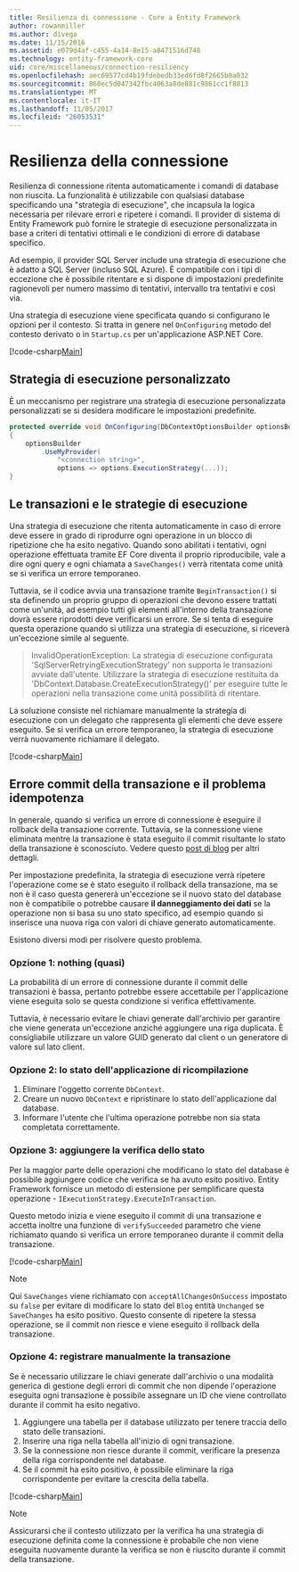 ```yaml
---
title: Resilienza di connessione - Core a Entity Framework
author: rowanmiller
ms.author: divega
ms.date: 11/15/2016
ms.assetid: e079d4af-c455-4a14-8e15-a8471516d748
ms.technology: entity-framework-core
uid: core/miscellaneous/connection-resiliency
ms.openlocfilehash: aec69577cd4b19fdebedb33ed6fd8f2665b0a032
ms.sourcegitcommit: 860ec5d047342fbc4063a0de881c9861cc1f8813
ms.translationtype: MT
ms.contentlocale: it-IT
ms.lasthandoff: 11/05/2017
ms.locfileid: "26053531"
---
```

# <a name="connection-resiliency"></a>Resilienza della connessione

Resilienza di connessione ritenta automaticamente i comandi di database non riuscita. La funzionalità è utilizzabile con qualsiasi database specificando una "strategia di esecuzione", che incapsula la logica necessaria per rilevare errori e ripetere i comandi. Il provider di sistema di Entity Framework può fornire le strategie di esecuzione personalizzata in base a criteri di tentativi ottimali e le condizioni di errore di database specifico.

Ad esempio, il provider SQL Server include una strategia di esecuzione che è adatto a SQL Server (incluso SQL Azure). È compatibile con i tipi di eccezione che è possibile ritentare e si dispone di impostazioni predefinite ragionevoli per numero massimo di tentativi, intervallo tra tentativi e così via.

Una strategia di esecuzione viene specificata quando si configurano le opzioni per il contesto. Si tratta in genere nel `OnConfiguring` metodo del contesto derivato o in `Startup.cs` per un'applicazione ASP.NET Core.

[!code-csharp[Main](../../../samples/core/Miscellaneous/ConnectionResiliency/Program.cs#OnConfiguring)]

## <a name="custom-execution-strategy"></a>Strategia di esecuzione personalizzato

È un meccanismo per registrare una strategia di esecuzione personalizzata personalizzati se si desidera modificare le impostazioni predefinite.

``` csharp
protected override void OnConfiguring(DbContextOptionsBuilder optionsBuilder)
{
    optionsBuilder
        .UseMyProvider(
            "<connection string>",
            options => options.ExecutionStrategy(...));
}
```

## <a name="execution-strategies-and-transactions"></a>Le transazioni e le strategie di esecuzione

Una strategia di esecuzione che ritenta automaticamente in caso di errore deve essere in grado di riprodurre ogni operazione in un blocco di ripetizione che ha esito negativo. Quando sono abilitati i tentativi, ogni operazione effettuata tramite EF Core diventa il proprio riproducibile, vale a dire ogni query e ogni chiamata a `SaveChanges()` verrà ritentata come unità se si verifica un errore temporaneo.

Tuttavia, se il codice avvia una transazione tramite `BeginTransaction()` si sta definendo un proprio gruppo di operazioni che devono essere trattati come un'unità, ad esempio tutti gli elementi all'interno della transazione dovrà essere riprodotti deve verificarsi un errore. Se si tenta di eseguire questa operazione quando si utilizza una strategia di esecuzione, si riceverà un'eccezione simile al seguente.

> InvalidOperationException: La strategia di esecuzione configurata 'SqlServerRetryingExecutionStrategy' non supporta le transazioni avviate dall'utente. Utilizzare la strategia di esecuzione restituita da 'DbContext.Database.CreateExecutionStrategy()' per eseguire tutte le operazioni nella transazione come unità possibilità di ritentare.

La soluzione consiste nel richiamare manualmente la strategia di esecuzione con un delegato che rappresenta gli elementi che deve essere eseguito. Se si verifica un errore temporaneo, la strategia di esecuzione verrà nuovamente richiamare il delegato.

[!code-csharp[Main](../../../samples/core/Miscellaneous/ConnectionResiliency/Program.cs#ManualTransaction)]

## <a name="transaction-commit-failure-and-the-idempotency-issue"></a>Errore commit della transazione e il problema idempotenza

In generale, quando si verifica un errore di connessione è eseguire il rollback della transazione corrente. Tuttavia, se la connessione viene eliminata mentre la transazione è stata eseguito il commit risultante lo stato della transazione è sconosciuto. Vedere questo [post di blog](http://blogs.msdn.com/b/adonet/archive/2013/03/11/sql-database-connectivity-and-the-idempotency-issue.aspx) per altri dettagli.

Per impostazione predefinita, la strategia di esecuzione verrà ripetere l'operazione come se è stato eseguito il rollback della transazione, ma se non è il caso questa genererà un'eccezione se il nuovo stato del database non è compatibile o potrebbe causare **il danneggiamento dei dati** se la operazione non si basa su uno stato specifico, ad esempio quando si inserisce una nuova riga con valori di chiave generato automaticamente.

Esistono diversi modi per risolvere questo problema.

### <a name="option-1---do-almost-nothing"></a>Opzione 1: nothing (quasi)

La probabilità di un errore di connessione durante il commit delle transazioni è bassa, pertanto potrebbe essere accettabile per l'applicazione viene eseguita solo se questa condizione si verifica effettivamente.

Tuttavia, è necessario evitare le chiavi generate dall'archivio per garantire che viene generata un'eccezione anziché aggiungere una riga duplicata. È consigliabile utilizzare un valore GUID generato dal client o un generatore di valore sul lato client.

### <a name="option-2---rebuild-application-state"></a>Opzione 2: lo stato dell'applicazione di ricompilazione

1. Eliminare l'oggetto corrente `DbContext`.
2. Creare un nuovo `DbContext` e ripristinare lo stato dell'applicazione dal database.
3. Informare l'utente che l'ultima operazione potrebbe non sia stata completata correttamente.

### <a name="option-3---add-state-verification"></a>Opzione 3: aggiungere la verifica dello stato

Per la maggior parte delle operazioni che modificano lo stato del database è possibile aggiungere codice che verifica se ha avuto esito positivo. Entity Framework fornisce un metodo di estensione per semplificare questa operazione - `IExecutionStrategy.ExecuteInTransaction`.

Questo metodo inizia e viene eseguito il commit di una transazione e accetta inoltre una funzione di `verifySucceeded` parametro che viene richiamato quando si verifica un errore temporaneo durante il commit della transazione.

[!code-csharp[Main](../../../samples/core/Miscellaneous/ConnectionResiliency/Program.cs#Verification)]

> [!NOTE]
> Qui `SaveChanges` viene richiamato con `acceptAllChangesOnSuccess` impostato su `false` per evitare di modificare lo stato del `Blog` entità `Unchanged` se `SaveChanges` ha esito positivo. Questo consente di ripetere la stessa operazione, se il commit non riesce e viene eseguito il rollback della transazione.

### <a name="option-4---manually-track-the-transaction"></a>Opzione 4: registrare manualmente la transazione

Se è necessario utilizzare le chiavi generate dall'archivio o una modalità generica di gestione degli errori di commit che non dipende l'operazione eseguita ogni transazione è possibile assegnare un ID che viene controllato durante il commit ha esito negativo.

1. Aggiungere una tabella per il database utilizzato per tenere traccia dello stato delle transazioni.
2. Inserire una riga nella tabella all'inizio di ogni transazione.
3. Se la connessione non riesce durante il commit, verificare la presenza della riga corrispondente nel database.
4. Se il commit ha esito positivo, è possibile eliminare la riga corrispondente per evitare la crescita della tabella.

[!code-csharp[Main](../../../samples/core/Miscellaneous/ConnectionResiliency/Program.cs#Tracking)]

> [!NOTE]
> Assicurarsi che il contesto utilizzato per la verifica ha una strategia di esecuzione definita come la connessione è probabile che non viene eseguita nuovamente durante la verifica se non è riuscito durante il commit della transazione.
